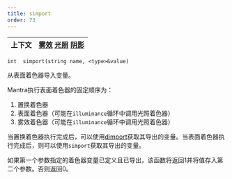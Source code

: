 ```yaml
---
title: simport
order: 73
---
```

| 上下文 | [雾效](../contexts/fog.html)  [光照](../contexts/light.html)  [阴影](../contexts/shadow.html) |
| --- | --- |

`int  simport(string name, <type>&value)`

从表面着色器导入变量。

Mantra执行表面着色器的固定顺序为：

1. 置换着色器
2. 表面着色器（可能在`illuminance`循环中调用光照着色器）
3. 雾效着色器（可能在`illuminance`循环中调用光照着色器）

当置换着色器执行完成后，可以使用[dimport](../displace/dimport "从表面置换着色器读取导出的变量")获取其导出的变量。当表面着色器执行完成后，则可以使用`simport`获取其导出的变量。

如果第一个参数指定的着色器变量已定义且已导出，该函数将返回1并将值存入第二个参数。否则返回0。
